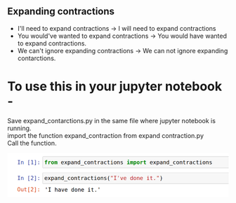 ## Expanding contractions 
- I'll need to expand contractions -> I will need to expand contractions 
- You would've wanted to expand contractions -> You would have wanted to expand contractions.
- We can't ignore expanding contractions -> We can not ignore expanding contarctions.

# To use this in your jupyter notebook - 
Save expand_contarctions.py in the same file where jupyter notebook is running. <br>
import the function expand_contraction from expand contraction.py  <br>
Call the function. 

![Example](img.png)
